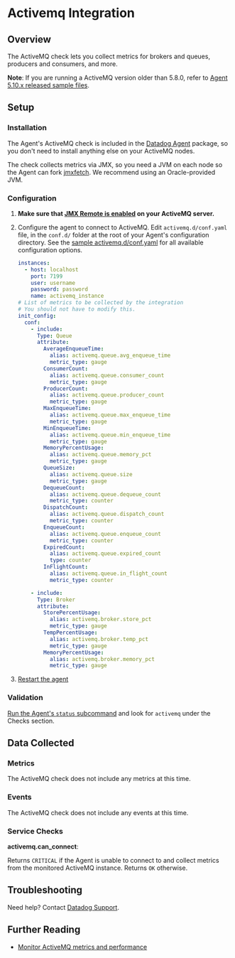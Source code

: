 # Activemq Integration

## Overview

The ActiveMQ check lets you collect metrics for brokers and queues, producers and consumers, and more.

**Note**: If you are running a ActiveMQ version older than 5.8.0, refer to [Agent 5.10.x released sample files][110].

## Setup
### Installation

The Agent's ActiveMQ check is included in the [Datadog Agent][101] package, so you don't need to install anything else on your ActiveMQ nodes.

The check collects metrics via JMX, so you need a JVM on each node so the Agent can fork [jmxfetch][102]. We recommend using an Oracle-provided JVM.

### Configuration

1. **Make sure that [JMX Remote is enabled][103] on your ActiveMQ server.**
2. Configure the agent to connect to ActiveMQ. Edit `activemq.d/conf.yaml` file, in the `conf.d/` folder at the root of your Agent's configuration directory. See the [sample activemq.d/conf.yaml][104] for all available configuration options.

      ```yaml
      instances:
        - host: localhost
          port: 7199
          user: username
          password: password
          name: activemq_instance
      # List of metrics to be collected by the integration
      # You should not have to modify this.
      init_config:
        conf:
          - include:
            Type: Queue
            attribute:
              AverageEnqueueTime:
                alias: activemq.queue.avg_enqueue_time
                metric_type: gauge
              ConsumerCount:
                alias: activemq.queue.consumer_count
                metric_type: gauge
              ProducerCount:
                alias: activemq.queue.producer_count
                metric_type: gauge
              MaxEnqueueTime:
                alias: activemq.queue.max_enqueue_time
                metric_type: gauge
              MinEnqueueTime:
                alias: activemq.queue.min_enqueue_time
                metric_type: gauge
              MemoryPercentUsage:
                alias: activemq.queue.memory_pct
                metric_type: gauge
              QueueSize:
                alias: activemq.queue.size
                metric_type: gauge
              DequeueCount:
                alias: activemq.queue.dequeue_count
                metric_type: counter
              DispatchCount:
                alias: activemq.queue.dispatch_count
                metric_type: counter
              EnqueueCount:
                alias: activemq.queue.enqueue_count
                metric_type: counter
              ExpiredCount:
                alias: activemq.queue.expired_count
                type: counter
              InFlightCount:
                alias: activemq.queue.in_flight_count
                metric_type: counter

          - include:
            Type: Broker
            attribute:
              StorePercentUsage:
                alias: activemq.broker.store_pct
                metric_type: gauge
              TempPercentUsage:
                alias: activemq.broker.temp_pct
                metric_type: gauge
              MemoryPercentUsage:
                alias: activemq.broker.memory_pct
                metric_type: gauge
      ```

3. [Restart the agent][109]

### Validation

[Run the Agent's `status` subcommand][105] and look for `activemq` under the Checks section.

## Data Collected
### Metrics
The ActiveMQ check does not include any metrics at this time.

### Events
The ActiveMQ check does not include any events at this time.

### Service Checks
**activemq.can_connect**:

Returns `CRITICAL` if the Agent is unable to connect to and collect metrics from the monitored ActiveMQ instance. Returns `OK` otherwise.

## Troubleshooting
Need help? Contact [Datadog Support][107].

## Further Reading

* [Monitor ActiveMQ metrics and performance][108]


[101]: https://app.datadoghq.com/account/settings#agent
[102]: https://github.com/DataDog/jmxfetch
[103]: https://activemq.apache.org/jmx.html
[104]: https://github.com/DataDog/integrations-core/blob/master/activemq/datadog_checks/activemq/data/conf.yaml.example
[105]: https://docs.datadoghq.com/agent/faq/agent-commands/#agent-status-and-information
[107]: https://docs.datadoghq.com/help/
[108]: https://www.datadoghq.com/blog/monitor-activemq-metrics-performance/
[109]: https://docs.datadoghq.com/agent/faq/agent-commands/#start-stop-restart-the-agent
[110]: https://raw.githubusercontent.com/DataDog/dd-agent/5.10.1/conf.d/activemq.yaml.example
